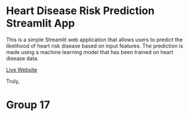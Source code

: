 # Heart Disease Risk Prediction Streamlit App

This is a simple Streamlit web application that allows users to predict the likelihood of heart risk disease based on input features. The prediction is made using a machine learning model that has been trained on heart disease data.

[Live Website](https://grp17heartrisk.streamlit.app/)

Truly,
# Group 17
